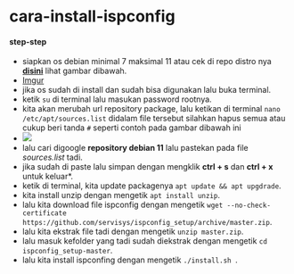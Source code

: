 # cara-install-ispconfig
#### step-step
- siapkan os debian minimal 7 maksimal 11 atau cek di repo distro nya **[disini](https://github.com/servisys/ispconfig_setup/tree/master/distros)** lihat gambar dibawah.
- [Imgur](https://imgur.com/S5sZo6o)
- jika os sudah di install dan sudah bisa digunakan lalu buka terminal.
- ketik ```su``` di terminal lalu masukan password rootnya.
- kita akan merubah url repository package, lalu ketikan di terminal ``` nano /etc/apt/sources.list ``` didalam file tersebut silahkan hapus semua atau cukup beri tanda ```#``` seperti contoh pada gambar dibawah ini
- <img src="https://i.imgur.com/thLMgSx.png" />
- lalu cari digoogle **repository debian 11** lalu pastekan pada file *sources.list* tadi.
- jika sudah di paste lalu simpan dengan mengklik **ctrl + s** dan **ctrl + x** untuk keluar*.
- ketik di terminal, kita update packagenya ``` apt update && apt upgdrade ```.
- kita install unzip dengan mengetik ``` apt install unzip ```.
- lalu kita download file ispconfig dengan mengetik ``` wget --no-check-certificate https://github.com/servisys/ispconfig_setup/archive/master.zip ```.
- lalu kita ekstrak file tadi dengan mengetik ``` unzip master.zip ```.
- lalu masuk kefolder yang tadi sudah diekstrak dengan mengetik ``` cd ispconfig_setup-master ```.
- lalu kita install ispconfing dengan mengetik ```./install.sh ```.
